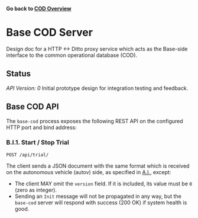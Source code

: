 __Go back to [COD Overview](./README.md)__

# Base COD Server

Design doc for a HTTP <-> Ditto proxy service which acts as the Base-side
interface to the common operational database (COD).

## Status
*API Version: 0*
Initial prototype design for integration testing and feedback.

## Base COD API
The `base-cod` process exposes the following REST API on the configured HTTP
port and bind address:

### B.I.1. Start / Stop Trial

`POST /api/trial/`

The client sends a JSON document with the same format which is received on the
autonomous vehicle (autov) side, as specified in
[A.I.](autov-server.md#autov-cod-api), except:

- The client MAY omit the `version` field. If it is included, its value must be
  `0` (zero as integer).
- Sending an `Init` message will not be propagated in any way, but the
  `base-cod` server will respond with success (200 OK) if system health is good.
